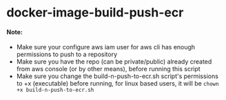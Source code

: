# docker-image-build-push-ecr


#### Note: 
- Make sure your configure aws iam user for aws cli has enough permissions to push to a repository
- Make sure you have the repo (can be private/public) already created from aws console (or by other means), before running this script
- Make sure you change the build-n-push-to-ecr.sh script's permissions to +x (executable) before running, for linux based users, it will be `chown +x build-n-push-to-ecr.sh`
